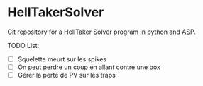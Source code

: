 # HellTakerSolver

Git repository for a HellTaker Solver program in python and ASP.

TODO List:
- [ ] Squelette meurt sur les spikes
- [ ] On peut perdre un coup en allant contre une box
- [ ] Gérer la perte de PV sur les traps